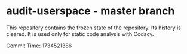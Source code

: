 # audit-userspace - master branch

This repository contains the frozen state of the repository.
Its history is cleared. It is used only for static code
analysis with Codacy.

Commit Time: 1734521386